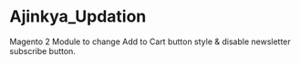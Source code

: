 # Ajinkya_Updation
Magento 2 Module to change Add to Cart button style &amp; disable newsletter subscribe button.
